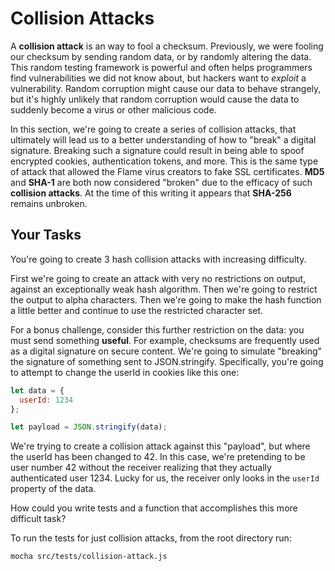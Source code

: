 # Collision Attacks

A __collision attack__ is an way to fool a checksum. Previously, we were fooling our checksum by sending random data, or by randomly altering the data. This random testing framework is powerful and often helps programmers find vulnerabilities we did not know about, but hackers want to *exploit* a vulnerability. Random corruption might cause our data to behave strangely, but it's highly unlikely that random corruption would cause the data to suddenly become a virus or other malicious code.

In this section, we're going to create a series of collision attacks, that ultimately will lead us to a better understanding of how to "break" a digital signature. Breaking such a signature could result in being able to spoof encrypted cookies, authentication tokens, and more. This is the same type of attack that allowed the Flame virus creators to fake SSL certificates. __MD5__ and __SHA-1__ are both now considered "broken" due to the efficacy of such __collision attacks__. At the time of this writing it appears that __SHA-256__ remains unbroken.

## Your Tasks

You're going to create 3 hash collision attacks with increasing difficulty.

First we're going to create an attack with very no restrictions on output, against an exceptionally weak hash algorithm. Then we're going to restrict the output to alpha characters. Then we're going to make the hash function a little better and continue to use the restricted character set.

For a bonus challenge, consider this further restriction on the data: you must send something __useful__. For example, checksums are frequently used as a digital signature on secure content. We're going to simulate "breaking" the signature of something sent to JSON.stringify. Specifically, you're going to attempt to change the userId in cookies like this one:

```js
let data = {
  userId: 1234
};

let payload = JSON.stringify(data);
```

We're trying to create a collision attack against this "payload", but where the userId has been changed to 42. In this case, we're pretending to be user number 42 without the receiver realizing that they actually authenticated user 1234. Lucky for us, the receiver only looks in the `userId` property of the data.

How could you write tests and a function that accomplishes this more difficult task?

To run the tests for just collision attacks, from the root directory run:

```
mocha src/tests/collision-attack.js
```
